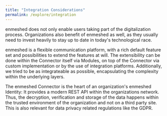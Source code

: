 ```yaml
---
title: "Integration Considerations"
permalink: /explore/integration
---
```


enmeshed does not only enable users taking part of the digitalization process. Organizations also benefit of enmeshed as well, as they usually need to invest heavily to stay up to date in today's technological race.

enmeshed is a flexible communication platform, with a rich default feature set and possibilities to extend the features at will. The extensibility can be done within the Connector itself via Modules, on top of the Connector via custom implementation or by the use of integration platforms. Additionally, we tried to be as integrateable as possible, encapsulating the complexity within the underlying layers.

The enmeshed Connector is the heart of an organization's enmeshed Identity: It provides a modern REST API within the organizations network. Thus, the decryption, verification and storage of the data happens within the trusted environment of the organization and not on a third party site. This is also relevant for data privacy related regulations like the GDPR.

